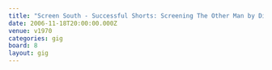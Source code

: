 ```yaml
---
title: "Screen South - Successful Shorts: Screening The Other Man by Dictynna Hood"
date: 2006-11-18T20:00:00.000Z
venue: v1970
categories: gig
board: 8
layout: gig
---
```

